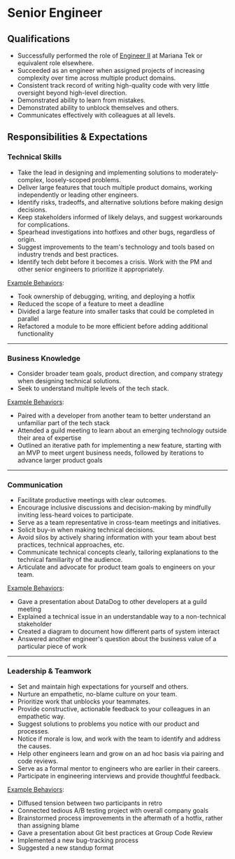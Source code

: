 Senior Engineer
===============

## Qualifications

- Successfully performed the role of [Engineer II](makers/engineer_ii.md) at Mariana Tek or equivalent role elsewhere.
- Succeeded as an engineer when assigned projects of increasing complexity over time across multiple product domains.
- Consistent track record of writing high-quality code with very little oversight beyond high-level direction.
- Demonstrated ability to learn from mistakes.
- Demonstrated ability to unblock themselves and others.
- Communicates effectively with colleagues at all levels.

## Responsibilities & Expectations

### Technical Skills

- Take the lead in designing and implementing solutions to moderately-complex, loosely-scoped problems.
- Deliver large features that touch multiple product domains, working independently or leading other engineers.
- Identify risks, tradeoffs, and alternative solutions before making design decisions.
- Keep stakeholders informed of likely delays, and suggest workarounds for complications.
- Spearhead investigations into hotfixes and other bugs, regardless of origin.
- Suggest improvements to the team's technology and tools based on industry trends and best practices.
- Identify tech debt before it becomes a crisis. Work with the PM and other senior engineers to prioritize it appropriately.

[Example Behaviors](/README.md#example-behaviors):
- Took ownership of debugging, writing, and deploying a hotfix
- Reduced the scope of a feature to meet a deadline
- Divided a large feature into smaller tasks that could be completed in parallel
- Refactored a module to be more efficient before adding additional functionality

---
### Business Knowledge

- Consider broader team goals, product direction, and company strategy when designing technical solutions.
- Seek to understand multiple levels of the tech stack.

[Example Behaviors](/README.md#example-behaviors):
- Paired with a developer from another team to better understand an unfamiliar part of the tech stack
- Attended a guild meeting to learn about an emerging technology outside their area of expertise
- Outlined an iterative path for implementing a new feature, starting with an MVP to meet urgent business needs, followed by iterations to advance larger product goals

---
### Communication

- Facilitate productive meetings with clear outcomes.
- Encourage inclusive discussions and decision-making by mindfully inviting less-heard voices to participate.
- Serve as a team representative in cross-team meetings and initiatives.
- Solicit buy-in when making technical decisions.
- Avoid silos by actively sharing information with your team about best practices, technical approaches, etc.
- Communicate technical concepts clearly, tailoring explanations to the technical familiarity of the audience.
- Articulate and advocate for product team goals to engineers on your team.

[Example Behaviors](/README.md#example-behaviors):
- Gave a presentation about DataDog to other developers at a guild meeting
- Explained a technical issue in an understandable way to a non-technical stakeholder
- Created a diagram to document how different parts of system interact
- Answered another engineer's question about the business value of a particular piece of work

---
### Leadership & Teamwork

- Set and maintain high expectations for yourself and others.
- Nurture an empathetic, no-blame culture on your team.
- Prioritize work that unblocks your teammates.
- Provide constructive, actionable feedback to your colleagues in an empathetic way.
- Suggest solutions to problems you notice with our product and processes.
- Notice if morale is low, and work with the team to identify and address the causes.
- Help other engineers learn and grow on an ad hoc basis via pairing and code reviews.
- Serve as a formal mentor to engineers who are earlier in their careers.
- Participate in engineering interviews and provide thoughtful feedback.

[Example Behaviors](/README.md#example-behaviors):
- Diffused tension between two participants in retro
- Connected tedious A/B testing project with overall company goals
- Brainstormed process improvements in the aftermath of a hotfix, rather than assigning blame
- Gave a presentation about Git best practices at Group Code Review
- Implemented a new bug-tracking process
- Suggested a new standup format
